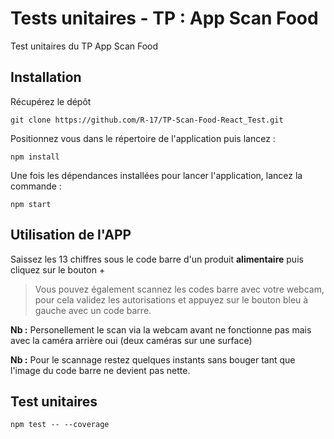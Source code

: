 # Tests unitaires - TP : App Scan Food

Test unitaires du TP App Scan Food

## Installation

Récupérez le dépôt

`git clone https://github.com/R-17/TP-Scan-Food-React_Test.git`

Positionnez vous dans le répertoire de l'application puis lancez :

`npm install`

Une fois les dépendances installées pour lancer l'application, lancez la commande :

`npm start`

## Utilisation de l'APP

Saissez les 13 chiffres sous le code barre d'un produit **alimentaire** puis cliquez sur le bouton +

> Vous pouvez également scannez les codes barre avec votre webcam, pour cela validez les autorisations et appuyez sur le bouton bleu à gauche avec un code barre.

**Nb :** Personellement le scan via la webcam avant ne fonctionne pas mais avec la caméra arrière oui (deux caméras sur une surface)

**Nb :** Pour le scannage restez quelques instants sans bouger tant que l'image du code barre ne devient pas nette.

## Test unitaires

`npm test -- --coverage`
